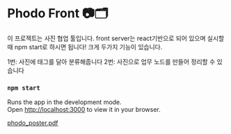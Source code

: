 # Phodo Front 📷🗂️

이 프로젝트는 사진 협업 툴입니다. front server는 react기반으로 되어 있으며 실시할 때 npm start로 하시면 됩니다!
크게 두가지 기능이 있습니다. 

1번: 사진에 태그를 달아 분류해줍니다
2번: 사진으로 업무 노드를 만들어 정리할 수 있습니다

### `npm start`

Runs the app in the development mode.\
Open [http://localhost:3000](http://localhost:3000) to view it in your browser.

[phodo_poster.pdf](https://github.com/JinkyoJB/jungle-front/files/11999388/phodo_poster.pdf)
